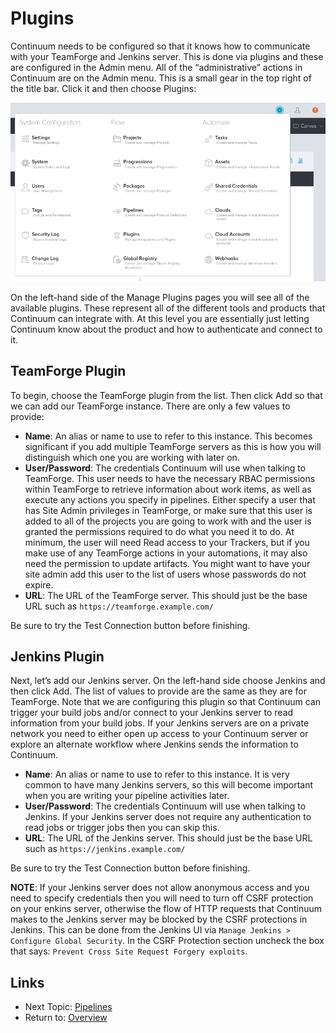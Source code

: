 Plugins
=======

Continuum needs to be configured so that it knows how to communicate with your
TeamForge and Jenkins server. This is done via plugins and these are configured
in the Admin menu.  All of the “administrative” actions in Continuum are on the
Admin menu. This is a small gear in the top right of the title bar.  Click it
and then choose Plugins:

![Admin Menu](images/admin-menu.png "Continuum Admin Menu")

On the left-hand side of the Manage Plugins pages you will see all of the
available plugins. These represent all of the different tools and products that
Continuum can integrate with. At this level you are essentially just letting
Continuum know about the product and how to authenticate and connect to it.

TeamForge Plugin
----------------
To begin, choose the TeamForge plugin from the list. Then click Add so that we
can add our TeamForge instance.  There are only a few values to provide:

* **Name**: An alias or name to use to refer to this instance. This becomes
  significant if you add multiple TeamForge servers as this is how you will
  distinguish which one you are working with later on.
* **User/Password**: The credentials Continuum will use when talking to 
  TeamForge. This user needs to have the necessary RBAC permissions within
  TeamForge to retrieve information about work items, as well as execute any
  actions you specify in pipelines. Either specify a user that has Site Admin
  privileges in TeamForge, or make sure that this user is added to all of the
  projects you are going to work with and the user is granted the permissions
  required to do what you need it to do. At minimum, the user will need Read
  access to your Trackers, but if you make use of any TeamForge actions in your
  automations, it may also need the permission to update artifacts.
  You might want to have your site admin add this user to the list of users
  whose passwords do not expire.
* **URL**: The URL of the TeamForge server.  This should just be the base URL
  such as `https://teamforge.example.com/`

Be sure to try the Test Connection button before finishing.

Jenkins Plugin
--------------
Next, let’s add our Jenkins server. On the left-hand side choose Jenkins and
then click Add. The list of values to provide are the same as they are for
TeamForge. Note that we are configuring this plugin so that Continuum can
trigger your build jobs and/or connect to your Jenkins server to read
information from your build jobs. If your Jenkins servers are on a private
network you need to either open up access to your Continuum server or explore
an alternate workflow where Jenkins sends the information to Continuum.

* **Name**: An alias or name to use to refer to this instance. It is very
  common to have many Jenkins servers, so this will become important when you
  are writing your pipeline activities later.
* **User/Password**: The credentials Continuum will use when talking to Jenkins.
  If your Jenkins server does not require any authentication to read jobs or
  trigger jobs then you can skip this.
* **URL**: The URL of the Jenkins server.  This should just be the base URL such
  as `https://jenkins.example.com/`

Be sure to try the Test Connection button before finishing.

**NOTE**: If your Jenkins server does not allow anonymous access and you need
to specify credentials then you will need to turn off CSRF protection on your 
enkins server, otherwise the flow of HTTP requests that Continuum makes to the
Jenkins server may be blocked by the CSRF protections in Jenkins.  This can be
done from the Jenkins UI via `Manage Jenkins > Configure Global Security`.
In the CSRF Protection section uncheck the box that says: 
`Prevent Cross Site Request Forgery exploits`.


Links
-----

* Next Topic: [Pipelines](PIPELINES.md "Pipelines")
* Return to: [Overview](../README.md "Overview")


